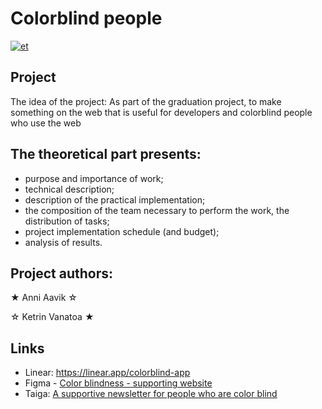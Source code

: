 # Colorblind people
[![et](https://img.shields.io/badge/lang-et-blue.svg)](https://github.com/KetrinV/colorblind-people-app/blob/main/Readme.MD)

## Project
The idea of the project: As part of the graduation project, to make something on the web that is useful for developers and colorblind people who use the web

## The theoretical part presents:
- purpose and importance of work;
- technical description;
- description of the practical implementation;
- the composition of the team necessary to perform the work, the distribution of tasks;
- project implementation schedule (and budget);
- analysis of results.
  
## Project authors:
★ Anni Aavik ☆

☆ Ketrin Vanatoa ★

## Links
- Linear: https://linear.app/colorblind-app
- Figma  - [Color blindness - supporting website](https://www.figma.com/file/mygo5NgExPrAO8x3cs3xEG/Untitled?type=design&node-id=4%3A3&mode=design&t=BwiJK332Qksdlgp9-1)
- Taiga: [A supportive newsletter for people who are color blind](https://tree.taiga.io/project/4avik-toetav-infoleht-varvipimedatele-isikutele/timeline)
